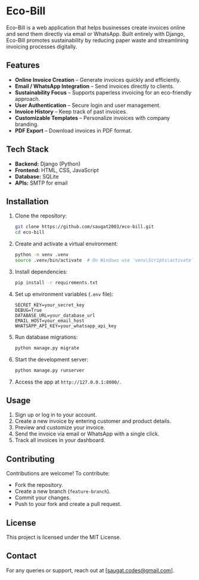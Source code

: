 # Eco-Bill

Eco-Bill is a web application that helps businesses create invoices online and send them directly via email or WhatsApp. Built entirely with Django, Eco-Bill promotes sustainability by reducing paper waste and streamlining invoicing processes digitally.

## Features
- **Online Invoice Creation** – Generate invoices quickly and efficiently.
- **Email / WhatsApp Integration** – Send invoices directly to clients.
- **Sustainability Focus** – Supports paperless invoicing for an eco-friendly approach.
- **User Authentication** – Secure login and user management.
- **Invoice History** – Keep track of past invoices.
- **Customizable Templates** – Personalize invoices with company branding.
- **PDF Export** – Download invoices in PDF format.

## Tech Stack
- **Backend:** Django (Python)
- **Frontend:** HTML, CSS, JavaScript
- **Database:** SQLite
- **APIs:** SMTP for email

## Installation
1. Clone the repository:
   ```sh
   git clone https://github.com/saugat2003/eco-bill.git
   cd eco-bill
   ```
2. Create and activate a virtual environment:
   ```sh
   python -m venv .venv
   source .venv/bin/activate  # On Windows use `venv\Scripts\activate`
   ```
3. Install dependencies:
   ```sh
   pip install -r requirements.txt
   ```
4. Set up environment variables (`.env` file):
   ```
   SECRET_KEY=your_secret_key
   DEBUG=True
   DATABASE_URL=your_database_url
   EMAIL_HOST=your_email_host
   WHATSAPP_API_KEY=your_whatsapp_api_key
   ```
5. Run database migrations:
   ```sh
   python manage.py migrate
   ```
6. Start the development server:
   ```sh
   python manage.py runserver
   ```
7. Access the app at `http://127.0.0.1:8000/`.

## Usage
1. Sign up or log in to your account.
2. Create a new invoice by entering customer and product details.
3. Preview and customize your invoice.
4. Send the invoice via email or WhatsApp with a single click.
5. Track all invoices in your dashboard.

## Contributing
Contributions are welcome! To contribute:
- Fork the repository.
- Create a new branch (`feature-branch`).
- Commit your changes.
- Push to your fork and create a pull request.

## License
This project is licensed under the MIT License.

## Contact
For any queries or support, reach out at [saugat.codes@gmail.com].

